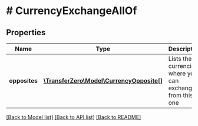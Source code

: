 # # CurrencyExchangeAllOf

## Properties

Name | Type | Description | Notes
------------ | ------------- | ------------- | -------------
**opposites** | [**\TransferZero\Model\CurrencyOpposite[]**](CurrencyOpposite.md) | Lists the currencies where you can exchange from this one | [optional] 

[[Back to Model list]](../../README.md#documentation-for-models) [[Back to API list]](../../README.md#documentation-for-api-endpoints) [[Back to README]](../../README.md)


